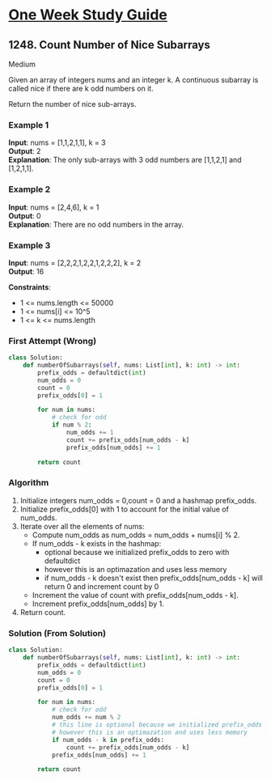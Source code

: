 # [One Week Study Guide](../../readme.md)

## 1248. Count Number of Nice Subarrays

Medium

Given an array of integers nums and an integer k. A continuous subarray is called nice if there are k odd numbers on it.

Return the number of nice sub-arrays.

### Example 1

**Input**: nums = [1,1,2,1,1], k = 3  
**Output**: 2  
**Explanation**: The only sub-arrays with 3 odd numbers are [1,1,2,1] and [1,2,1,1].

### Example 2

**Input**: nums = [2,4,6], k = 1  
**Output**: 0  
**Explanation**: There are no odd numbers in the array.

### Example 3

**Input**: nums = [2,2,2,1,2,2,1,2,2,2], k = 2  
**Output**: 16

**Constraints**:

- 1 <= nums.length <= 50000
- 1 <= nums[i] <= 10^5
- 1 <= k <= nums.length

### First Attempt (Wrong)

```Python
class Solution:
    def numberOfSubarrays(self, nums: List[int], k: int) -> int:
        prefix_odds = defaultdict(int)
        num_odds = 0
        count = 0
        prefix_odds[0] = 1

        for num in nums:
            # check for odd
            if num % 2:
                num_odds += 1
                count += prefix_odds[num_odds - k]
                prefix_odds[num_odds] += 1

        return count
```

### Algorithm

1. Initialize integers num_odds = 0,count = 0 and a hashmap prefix_odds.
1. Initialize prefix_odds[0] with 1 to account for the initial value of num_odds.
1. Iterate over all the elements of nums:
   - Compute num_odds as num_odds = num_odds + nums[i] % 2.
   - If num_odds - k exists in the hashmap:
     - optional because we initialized prefix_odds to zero with defaultdict
     - however this is an optimazation and uses less memory
     - if num_odds - k doesn't exist then prefix_odds[num_odds - k] will return 0 and increment count by 0
   - Increment the value of count with prefix_odds[num_odds - k].
   - Increment prefix_odds[num_odds] by 1.
1. Return count.

### Solution (From Solution)

```Python
class Solution:
    def numberOfSubarrays(self, nums: List[int], k: int) -> int:
        prefix_odds = defaultdict(int)
        num_odds = 0
        count = 0
        prefix_odds[0] = 1

        for num in nums:
            # check for odd
            num_odds += num % 2
            # this line is optional because we initialized prefix_odds to zero with defaultdict
            # however this is an optimazation and uses less memory
            if num_odds - k in prefix_odds:
                count += prefix_odds[num_odds - k]
            prefix_odds[num_odds] += 1

        return count
```
